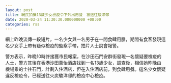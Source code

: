 ```yaml
---
layout: post
title: 網民拍攝13歲少女檢疫令下外出用餐　被送往駿洋邨
date: 2020-03-24 11:30:30.000000000 +08:00
categories: rss
---
```


網上昨晚流傳一段短片，一名少女與一名男子在一間食肆用膳，期間有食客發現這名少女手上帶有疑似檢疫的監察手帶，拍片人士說會報警。

警方表示，昨晚10時許接獲市民報案，在沙田石門安群街發現一名懷疑要檢疫的人士，警方其後在香港沙田萬怡酒店找到一名13歲少女，調查後，相信她昨晚由機場乘的士往石門，計劃入住酒店，但在入住酒店前，到食肆用餐。這名少女懷疑違反檢疫令，已經送往火炭駿洋邨的檢疫中心檢疫。
